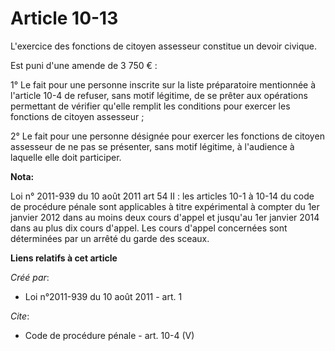 # Article 10-13

L'exercice des fonctions de citoyen assesseur constitue un devoir civique. 

Est puni d'une amende de 3 750 € : 

1° Le fait pour une personne inscrite sur la liste préparatoire mentionnée à l'article 10-4 de refuser, sans motif légitime,
de se prêter aux opérations permettant de vérifier qu'elle remplit les conditions pour exercer les fonctions de citoyen
assesseur ; 

2° Le fait pour une personne désignée pour exercer les fonctions de citoyen assesseur de ne pas se présenter, sans motif
légitime, à l'audience à laquelle elle doit participer.

**Nota:**

Loi n° 2011-939 du 10 août 2011 art 54 II : les articles 10-1 à 10-14 du code de procédure pénale sont applicables à titre
expérimental à compter du 1er janvier 2012 dans au moins deux cours d'appel et jusqu'au 1er janvier 2014 dans au plus dix
cours d'appel. Les cours d'appel concernées sont déterminées par un arrêté du garde des sceaux.

**Liens relatifs à cet article**

_Créé par_:

  - Loi n°2011-939 du 10 août 2011 - art. 1

_Cite_:

  - Code de procédure pénale - art. 10-4 (V)
